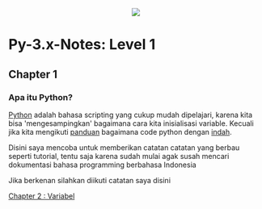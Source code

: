 <p align='center'><img src='https://upload.wikimedia.org/wikipedia/commons/f/f8/Python_logo_and_wordmark.svg' /></p>

# Py-3.x-Notes: Level 1

## Chapter 1
### Apa itu Python?
[Python](https://python.org) adalah bahasa scripting yang cukup mudah dipelajari, karena kita bisa 'mengesampingkan' bagaimana cara kita inisialisasi variable. Kecuali jika kita mengikuti [panduan](https://www.python.org/dev/peps/pep-0008/) bagaimana code python dengan [indah](https://www.python.org/dev/peps/pep-0020/).

Disini saya mencoba untuk memberikan catatan catatan yang berbau seperti tutorial, tentu saja karena sudah mulai agak susah mencari dokumentasi bahasa programming berbahasa Indonesia

Jika berkenan silahkan diikuti catatan saya disini

[Chapter 2 : Variabel](chapter2.md)
